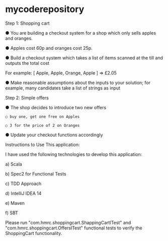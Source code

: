 # mycoderepository

Step 1: Shopping cart

● You are building a checkout system for a shop which only sells apples and oranges.

● Apples cost 60p and oranges cost 25p.

● Build a checkout system which takes a list of items scanned at the till and outputs the total cost

  For example: [ Apple, Apple, Orange, Apple ] => £2.05
  
● Make reasonable assumptions about the inputs to your solution; for example, many candidates take a list of strings as input


Step 2: Simple offers

● The shop decides to introduce two new offers

	○ buy one, get one free on Apples
	
	○ 3 for the price of 2 on Oranges
	
● Update your checkout functions accordingly


Instructions to Use This application:

I have used the following technologies to develop this application:

a) Scala

b) Spec2 for Functional Tests

c) TDD Approach

d) IntelliJ IDEA 14

e) Maven

f) SBT

Please run "com.hmrc.shoppingcart.ShappingCartITest" and "com.hmrc.shoppingcart.OffersITest" functional tests to verify the ShoppingCart functionality.
